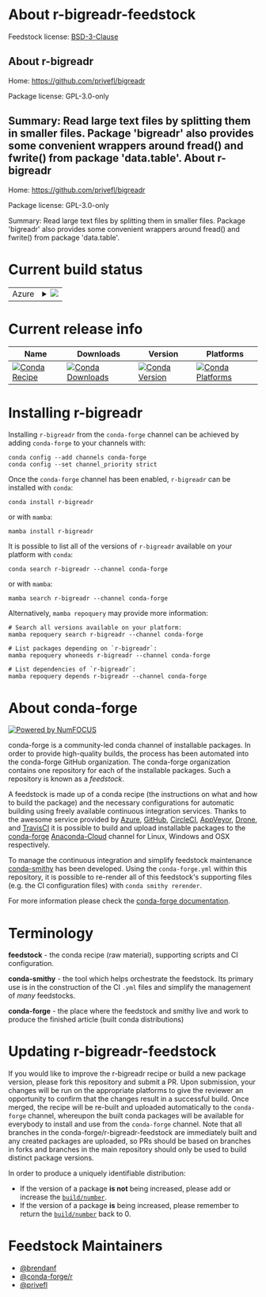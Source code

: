 About r-bigreadr-feedstock
==========================

Feedstock license: [BSD-3-Clause](https://github.com/conda-forge/r-bigreadr-feedstock/blob/main/LICENSE.txt)

About r-bigreadr
----------------

Home: https://github.com/privefl/bigreadr

Package license: GPL-3.0-only

Summary: Read large text files by splitting them in smaller files. Package 'bigreadr' also provides some convenient wrappers around fread() and fwrite() from package 'data.table'.
About r-bigreadr
----------------

Home: https://github.com/privefl/bigreadr

Package license: GPL-3.0-only

Summary: Read large text files by splitting them in smaller files. Package 'bigreadr' also provides some convenient wrappers around fread() and fwrite() from package 'data.table'.

Current build status
====================


<table>
    
  <tr>
    <td>Azure</td>
    <td>
      <details>
        <summary>
          <a href="https://dev.azure.com/conda-forge/feedstock-builds/_build/latest?definitionId=8462&branchName=main">
            <img src="https://dev.azure.com/conda-forge/feedstock-builds/_apis/build/status/r-bigreadr-feedstock?branchName=main">
          </a>
        </summary>
        <table>
          <thead><tr><th>Variant</th><th>Status</th></tr></thead>
          <tbody><tr>
              <td>linux_64_r_base4.2</td>
              <td>
                <a href="https://dev.azure.com/conda-forge/feedstock-builds/_build/latest?definitionId=8462&branchName=main">
                  <img src="https://dev.azure.com/conda-forge/feedstock-builds/_apis/build/status/r-bigreadr-feedstock?branchName=main&jobName=linux&configuration=linux%20linux_64_r_base4.2" alt="variant">
                </a>
              </td>
            </tr><tr>
              <td>linux_64_r_base4.3</td>
              <td>
                <a href="https://dev.azure.com/conda-forge/feedstock-builds/_build/latest?definitionId=8462&branchName=main">
                  <img src="https://dev.azure.com/conda-forge/feedstock-builds/_apis/build/status/r-bigreadr-feedstock?branchName=main&jobName=linux&configuration=linux%20linux_64_r_base4.3" alt="variant">
                </a>
              </td>
            </tr><tr>
              <td>osx_64_r_base4.2</td>
              <td>
                <a href="https://dev.azure.com/conda-forge/feedstock-builds/_build/latest?definitionId=8462&branchName=main">
                  <img src="https://dev.azure.com/conda-forge/feedstock-builds/_apis/build/status/r-bigreadr-feedstock?branchName=main&jobName=osx&configuration=osx%20osx_64_r_base4.2" alt="variant">
                </a>
              </td>
            </tr><tr>
              <td>osx_64_r_base4.3</td>
              <td>
                <a href="https://dev.azure.com/conda-forge/feedstock-builds/_build/latest?definitionId=8462&branchName=main">
                  <img src="https://dev.azure.com/conda-forge/feedstock-builds/_apis/build/status/r-bigreadr-feedstock?branchName=main&jobName=osx&configuration=osx%20osx_64_r_base4.3" alt="variant">
                </a>
              </td>
            </tr><tr>
              <td>win_64</td>
              <td>
                <a href="https://dev.azure.com/conda-forge/feedstock-builds/_build/latest?definitionId=8462&branchName=main">
                  <img src="https://dev.azure.com/conda-forge/feedstock-builds/_apis/build/status/r-bigreadr-feedstock?branchName=main&jobName=win&configuration=win%20win_64_" alt="variant">
                </a>
              </td>
            </tr>
          </tbody>
        </table>
      </details>
    </td>
  </tr>
</table>

Current release info
====================

| Name | Downloads | Version | Platforms |
| --- | --- | --- | --- |
| [![Conda Recipe](https://img.shields.io/badge/recipe-r--bigreadr-green.svg)](https://anaconda.org/conda-forge/r-bigreadr) | [![Conda Downloads](https://img.shields.io/conda/dn/conda-forge/r-bigreadr.svg)](https://anaconda.org/conda-forge/r-bigreadr) | [![Conda Version](https://img.shields.io/conda/vn/conda-forge/r-bigreadr.svg)](https://anaconda.org/conda-forge/r-bigreadr) | [![Conda Platforms](https://img.shields.io/conda/pn/conda-forge/r-bigreadr.svg)](https://anaconda.org/conda-forge/r-bigreadr) |

Installing r-bigreadr
=====================

Installing `r-bigreadr` from the `conda-forge` channel can be achieved by adding `conda-forge` to your channels with:

```
conda config --add channels conda-forge
conda config --set channel_priority strict
```

Once the `conda-forge` channel has been enabled, `r-bigreadr` can be installed with `conda`:

```
conda install r-bigreadr
```

or with `mamba`:

```
mamba install r-bigreadr
```

It is possible to list all of the versions of `r-bigreadr` available on your platform with `conda`:

```
conda search r-bigreadr --channel conda-forge
```

or with `mamba`:

```
mamba search r-bigreadr --channel conda-forge
```

Alternatively, `mamba repoquery` may provide more information:

```
# Search all versions available on your platform:
mamba repoquery search r-bigreadr --channel conda-forge

# List packages depending on `r-bigreadr`:
mamba repoquery whoneeds r-bigreadr --channel conda-forge

# List dependencies of `r-bigreadr`:
mamba repoquery depends r-bigreadr --channel conda-forge
```


About conda-forge
=================

[![Powered by
NumFOCUS](https://img.shields.io/badge/powered%20by-NumFOCUS-orange.svg?style=flat&colorA=E1523D&colorB=007D8A)](https://numfocus.org)

conda-forge is a community-led conda channel of installable packages.
In order to provide high-quality builds, the process has been automated into the
conda-forge GitHub organization. The conda-forge organization contains one repository
for each of the installable packages. Such a repository is known as a *feedstock*.

A feedstock is made up of a conda recipe (the instructions on what and how to build
the package) and the necessary configurations for automatic building using freely
available continuous integration services. Thanks to the awesome service provided by
[Azure](https://azure.microsoft.com/en-us/services/devops/), [GitHub](https://github.com/),
[CircleCI](https://circleci.com/), [AppVeyor](https://www.appveyor.com/),
[Drone](https://cloud.drone.io/welcome), and [TravisCI](https://travis-ci.com/)
it is possible to build and upload installable packages to the
[conda-forge](https://anaconda.org/conda-forge) [Anaconda-Cloud](https://anaconda.org/)
channel for Linux, Windows and OSX respectively.

To manage the continuous integration and simplify feedstock maintenance
[conda-smithy](https://github.com/conda-forge/conda-smithy) has been developed.
Using the ``conda-forge.yml`` within this repository, it is possible to re-render all of
this feedstock's supporting files (e.g. the CI configuration files) with ``conda smithy rerender``.

For more information please check the [conda-forge documentation](https://conda-forge.org/docs/).

Terminology
===========

**feedstock** - the conda recipe (raw material), supporting scripts and CI configuration.

**conda-smithy** - the tool which helps orchestrate the feedstock.
                   Its primary use is in the construction of the CI ``.yml`` files
                   and simplify the management of *many* feedstocks.

**conda-forge** - the place where the feedstock and smithy live and work to
                  produce the finished article (built conda distributions)


Updating r-bigreadr-feedstock
=============================

If you would like to improve the r-bigreadr recipe or build a new
package version, please fork this repository and submit a PR. Upon submission,
your changes will be run on the appropriate platforms to give the reviewer an
opportunity to confirm that the changes result in a successful build. Once
merged, the recipe will be re-built and uploaded automatically to the
`conda-forge` channel, whereupon the built conda packages will be available for
everybody to install and use from the `conda-forge` channel.
Note that all branches in the conda-forge/r-bigreadr-feedstock are
immediately built and any created packages are uploaded, so PRs should be based
on branches in forks and branches in the main repository should only be used to
build distinct package versions.

In order to produce a uniquely identifiable distribution:
 * If the version of a package **is not** being increased, please add or increase
   the [``build/number``](https://docs.conda.io/projects/conda-build/en/latest/resources/define-metadata.html#build-number-and-string).
 * If the version of a package **is** being increased, please remember to return
   the [``build/number``](https://docs.conda.io/projects/conda-build/en/latest/resources/define-metadata.html#build-number-and-string)
   back to 0.

Feedstock Maintainers
=====================

* [@brendanf](https://github.com/brendanf/)
* [@conda-forge/r](https://github.com/conda-forge/r/)
* [@privefl](https://github.com/privefl/)

